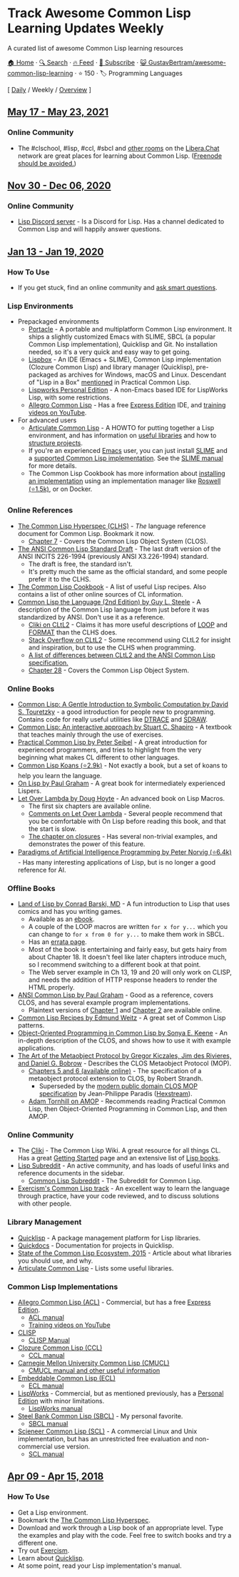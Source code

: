 # Track Awesome Common Lisp Learning Updates Weekly

A curated list of awesome Common Lisp learning resources

[🏠 Home](/README.md) · [🔍 Search](https://www.trackawesomelist.com/search/) · [🔥 Feed](https://www.trackawesomelist.com/GustavBertram/awesome-common-lisp-learning/week/rss.xml) · [📮 Subscribe](https://trackawesomelist.us17.list-manage.com/subscribe?u=d2f0117aa829c83a63ec63c2f&id=36a103854c) · [😺 GustavBertram/awesome-common-lisp-learning](https://github.com/GustavBertram/awesome-common-lisp-learning) · ⭐ 150 · 🏷️ Programming Languages

[ [Daily](/content/GustavBertram/awesome-common-lisp-learning/README.md) / Weekly / [Overview](/content/GustavBertram/awesome-common-lisp-learning/readme/README.md) ]

## [May 17 - May 23, 2021](/content/2021/20/README.md)

### Online Community

*   The #clschool, #lisp, #ccl, #sbcl and [other rooms](https://www.cliki.net/IRC) on the [Libera.Chat](https://libera.chat/) network are great places for learning about Common Lisp. ([Freenode should be avoided.](https://gist.github.com/joepie91/df80d8d36cd9d1bde46ba018af497409))

## [Nov 30 - Dec 06, 2020](/content/2020/48/README.md)

### Online Community

*   [Lisp Discord server](https://discord.gg/7tSq5EaA6Z) - Is a Discord for Lisp. Has a channel dedicated to Common Lisp and will happily answer questions.

## [Jan 13 - Jan 19, 2020](/content/2020/2/README.md)

### How To Use

*   If you get stuck, find an online community and [ask smart questions](http://www.catb.org/esr/faqs/smart-questions.html).

### Lisp Environments

*   Prepackaged environments
    *   [Portacle](https://shinmera.github.io/portacle/) - A portable and multiplatform Common Lisp environment. It ships a slightly customized Emacs with SLIME, SBCL (a popular Common Lisp implementation), Quicklisp and Git. No installation needed, so it's a very quick and easy way to get going.
    *   [Lispbox](https://common-lisp.net/project/lispbox/) - An IDE (Emacs + SLIME), Common Lisp implementation (Clozure Common Lisp) and library manager (Quicklisp), pre-packaged as archives for Windows, macOS and Linux. Descendant of "Lisp in a Box" [mentioned](http://www.gigamonkeys.com/book/lather-rinse-repeat-a-tour-of-the-repl.html) in Practical Common Lisp.
    *   [Lispworks Personal Edition](http://www.lispworks.com/downloads/) - A non-Emacs based IDE for LispWorks Lisp, with some restrictions.
    *   [Allegro Common Lisp](https://franz.com/products/allegrocl/) - Has a free [Express Edition](https://franz.com/downloads/clp/survey) IDE, and [training videos on YouTube](https://www.youtube.com/channel/UCN36UrxtyNBJPaG0kmBJNRw).
*   For advanced users
    *   [Articulate Common Lisp](http://articulate-lisp.com) - A HOWTO for putting together a Lisp environment, and has information on [useful libraries](http://articulate-lisp.com/project/abcs.html) and how to [structure projects](http://articulate-lisp.com/project/new-project.html).
    *   If you're an experienced [Emacs](https://www.gnu.org/software/emacs/) user, you can just install [SLIME](https://common-lisp.net/project/slime/) and a [supported Common Lisp implementation](https://common-lisp.net/project/slime/doc/html/Platforms.html#Platforms). See the [SLIME manual](https://common-lisp.net/project/slime/doc/html/) for more details.
    *   The Common Lisp Cookbook has more information about [installing an implementation](https://lispcookbook.github.io/cl-cookbook/getting-started.html) using an implementation manager like [Roswell (⭐1.5k)](https://github.com/roswell/roswell/wiki), or on Docker.

### Online References

*   [The Common Lisp Hyperspec (CLHS)](http://www.lispworks.com/documentation/common-lisp.html) - *The* language reference document for Common Lisp. Bookmark it now.
    *   [Chapter 7](http://www.lispworks.com/documentation/HyperSpec/Body/07_.htm) - Covers the Common Lisp Object System (CLOS).
*   [The ANSI Common Lisp Standard Draft](http://cberr.us/tech_writings/notes/common_lisp_standard_draft.html) - The last draft version of the ANSI INCITS 226-1994 (previously ANSI X3.226-1994) standard.
    *   The draft is free, the standard isn't.
    *   It's pretty much the same as the official standard, and some people prefer it to the CLHS.
*   [The Common Lisp Cookbook](http://lispcookbook.github.io/cl-cookbook/) - A list of useful Lisp recipes. Also contains a list of other online sources of CL information.
*   [Common Lisp the Language (2nd Edition) by Guy L. Steele](https://www.cs.cmu.edu/Groups/AI/html/cltl/cltl2.html) - A description of the Common Lisp language from just before it was standardized by ANSI. Don't use it as a reference.
    *   [Cliki on CLtL2](https://cliki.net/Getting+Started) - Claims it has more useful descriptions of [LOOP](http://www.cs.cmu.edu/afs/cs.cmu.edu/project/ai-repository/ai/html/cltl/clm/node235.html#SECTION003000000000000000000) and [FORMAT](http://www.cs.cmu.edu/afs/cs.cmu.edu/project/ai-repository/ai/html/cltl/clm/node200.html) than the CLHS does.
    *   [Stack Overflow on CLtL2](https://stackoverflow.com/questions/108537/what-are-the-main-differences-between-cltl2-and-ansi-cl) - Some recommend using CLtL2 for insight and inspiration, but to use the CLHS when programming.
    *   [A list of differences between CLtL2 and the ANSI Common Lisp specification.](http://linuxfinances.info/info/commonlisp.html#AEN9679)
    *   [Chapter 28](https://www.cs.cmu.edu/Groups/AI/html/cltl/clm/node260.html#SECTION003200000000000000000) - Covers the Common Lisp Object System.

### Online Books

*   [Common Lisp: A Gentle Introduction to Symbolic Computation by David S. Touretzky](http://www.cs.cmu.edu/\~dst/LispBook/) - a good introduction for people new to programming. Contains code for really useful utilities like [DTRACE](http://www.cs.cmu.edu/\~dst/Lisp/dtrace/) and [SDRAW](http://www.cs.cmu.edu/\~dst/Lisp/sdraw/).
*   [Common Lisp: An interactive approach by Stuart C. Shapiro](https://www.cse.buffalo.edu/\~shapiro/Commonlisp/) - A textbook that teaches mainly through the use of exercises.
*   [Practical Common Lisp by Peter Seibel](http://www.gigamonkeys.com/book/) - A great introduction for experienced programmers, and tries to highlight from the very beginning what makes CL different to other languages.
*   [Common Lisp Koans (⭐2.9k)](https://github.com/google/lisp-koans) - Not exactly a book, but a set of koans to help you learn the language.
*   [On Lisp by Paul Graham](http://www.paulgraham.com/onlisp.html) - A great book for intermediately experienced Lispers.
*   [Let Over Lambda by Doug Hoyte](https://letoverlambda.com) - An advanced book on Lisp Macros.
    *   The first six chapters are available online.
    *   [Comments on Let Over Lambda](https://www.reddit.com/r/lisp/comments/3actsc/let_over_lambda/) - Several people recommend that you be comfortable with On Lisp before reading this book, and that the start is slow.
    *   [The chapter on closures](https://letoverlambda.com/index.cl/guest/chap2.html) - Has several non-trivial examples, and demonstrates the power of this feature.
*   [Paradigms of Artificial Intelligence Programming by Peter Norvig (⭐6.4k)](https://github.com/norvig/paip-lisp) - Has many interesting applications of Lisp, but is no longer a good reference for AI.

### Offline Books

*   [Land of Lisp by Conrad Barski, MD](http://landoflisp.com) - A fun introduction to Lisp that uses comics and has you writing games.
    *   Available as an [ebook](https://www.nostarch.com/lisp.htm).
    *   A couple of the LOOP macros are written `for x for y...` which you can change to `for x from 0 for y...` to make them work in SBCL.
    *   Has an [errata page](http://landoflisp.com/errata.html).
    *   Most of the book is entertaining and fairly easy, but gets hairy from about Chapter 18. It doesn't feel like later chapters introduce much, so I recommend switching to a different book at that point.
    *   The Web server example in Ch 13, 19 and 20 will only work on CLISP, and needs the addition of HTTP response headers to render the HTML properly.
*   [ANSI Common Lisp by Paul Graham](http://www.paulgraham.com/acl.html) - Good as a reference, covers CLOS, and has several example program implementations.
    *   Plaintext versions of [Chapter 1](http://lib.store.yahoo.net/lib/paulgraham/acl1.txt) and [Chapter 2](http://lib.store.yahoo.net/lib/paulgraham/acl2.txt) are available online.
*   [Common Lisp Recipes by Edmund Weitz](http://weitz.de/cl-recipes/) - A great set of Common Lisp patterns.
*   [Object-Oriented Programming in Common Lisp by Sonya E. Keene](https://www.amazon.com/Object-Oriented-Programming-COMMON-LISP-Programmers/dp/0201175894) - An in-depth description of the CLOS, and shows how to use it with example applications.
*   [The Art of the Metaobject Protocol by Gregor Kiczales, Jim des Rivieres, and Daniel G. Bobrow](https://www.amazon.com/Art-Metaobject-Protocol-Gregor-Kiczales/dp/0262610744/) - Describes the CLOS Metaobject Protocol (MOP).
    *   [Chapters 5 and 6 (available online)](http://metamodular.com/CLOS-MOP/) - The specification of a metaobject protocol extension to CLOS, by Robert Strandh.
        *   Superseded by the [modern public domain CLOS MOP specification](https://clos-mop.hexstreamsoft.com/) by Jean-Philippe Paradis ([Hexstream](https://github.com/Hexstream)).
    *   [Adam Tornhill on AMOP](http://www.adamtornhill.com/reviews/amop.htm) - Recommends reading Practical Common Lisp, then  Object-Oriented Programming in Common Lisp, and then AMOP.

### Online Community

*   The [Cliki](http://cliki.net) - The Common Lisp Wiki. A great resource for all things CL. Has a great [Getting Started](http://cliki.net/Getting+Started) page and an extensive list of [Lisp books](http://cliki.net/Lisp%20books).
*   [Lisp Subreddit](http://www.reddit.com/r/lisp/) - An active community, and has loads of useful links and reference documents in the sidebar.
    *   [Common Lisp Subreddit](https://www.reddit.com/r/Common_Lisp) - The Subreddit for Common Lisp.
*   [Exercism's Common Lisp track](http://exercism.io/languages/common-lisp/about) - An excellent way to learn the language through practice, have your code reviewed, and to discuss solutions with other people.

### Library Management

*   [Quicklisp](https://www.quicklisp.org/beta) - A package management platform for Lisp libraries.
*   [Quickdocs](http://quickdocs.org) - Documentation for projects in Quicklisp.
*   [State of the Common Lisp Ecosystem, 2015](http://borretti.me/article/common-lisp-sotu-2015) - Article about what libraries you should use, and why.
*   [Articulate Common Lisp](http://articulate-lisp.com/project/abcs.html) - Lists some useful libraries.

### Common Lisp Implementations

*   [Allegro Common Lisp (ACL)](https://franz.com/products/allegrocl/) - Commercial, but has a free [Express Edition](https://franz.com/downloads/clp/survey).
    *   [ACL manual](https://franz.com/support/documentation/)
    *   [Training videos on YouTube](https://www.youtube.com/channel/UCN36UrxtyNBJPaG0kmBJNRw)
*   [CLISP](https://clisp.sourceforge.io)
    *   [CLISP Manual](https://clisp.sourceforge.io/impnotes.html)
*   [Clozure Common Lisp (CCL)](https://ccl.clozure.com)
    *   [CCL manual](https://ccl.clozure.com/manual/)
*   [Carnegie Mellon University Common Lisp (CMUCL)](https://www.cons.org/cmucl/)
    *   [CMUCL manual and other useful information](https://www.cons.org/cmucl/doc/index.html)
*   [Embeddable Common Lisp (ECL)](https://common-lisp.net/project/ecl/)
    *   [ECL manual](https://common-lisp.net/project/ecl/static/manual/)
*   [LispWorks](http://www.lispworks.com/products/index.html) - Commercial, but as mentioned previously, has a [Personal Edition](http://www.lispworks.com/downloads/index.html) with minor limitations.
    *   [LispWorks manual](http://www.lispworks.com/documentation/index.html)
*   [Steel Bank Common Lisp (SBCL)](http://www.sbcl.org) - My personal favorite.
    *   [SBCL manual](http://www.sbcl.org/manual/index.html)
*   [Scieneer Common Lisp (SCL)](http://web.archive.org/web/20171014210404/http://www.scieneer.com/scl/) - A commercial Linux and Unix implementation, but has an unrestricted free evaluation and non-commercial use version.
    *   [SCL manual](http://web.archive.org/web/20171014210404/http://www.scieneer.com/scl/doc/)

## [Apr 09 - Apr 15, 2018](/content/2018/15/README.md)

### How To Use

*   Get a Lisp environment.
*   Bookmark the [The Common Lisp Hyperspec](http://www.lispworks.com/documentation/common-lisp.html).
*   Download and work through a Lisp book of an appropriate level. Type the examples and play with the code. Feel free to switch books and try a different one.
*   Try out [Exercism](http://exercism.io/languages/common-lisp/about).
*   Learn about [Quicklisp](https://www.quicklisp.org/beta/).
*   At some point, read your Lisp implementation's manual.